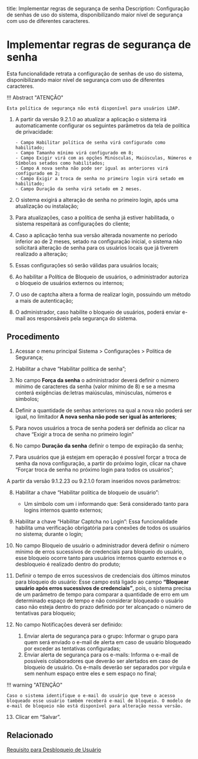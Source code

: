 title: Implementar regras de segurança de senha
Description: Configuração de senhas de uso do sistema, disponibilizando maior nível de segurança com uso de diferentes caracteres.
# Implementar regras de segurança de senha

Esta funcionalidade retrata a configuração de senhas de uso do sistema,
disponibilizando maior nível de segurança com uso de diferentes caracteres.

!!! Abstract "ATENÇÃO"

    Esta política de segurança não está disponível para usuários LDAP.
     

1. A partir da versão 9.2.1.0 ao atualizar a aplicação o sistema irá automaticamente configurar os seguintes parâmetros da tela de política de privacidade:

       - Campo Habilitar política de senha virá configurado como habilitado;  
       - Campo Tamanho mínimo virá configurado em 8;  
       - Campo Exigir virá com as opções Minúsculas, Maiúsculas, Números e Símbolos setados como habilitados;  
       - Campo A nova senha não pode ser igual as anteriores virá configurado em 2;  
       - Campo Exigir a troca de senha no primeiro login virá setado em habilitado;  
       - Campo Duração da senha virá setado em 2 meses.

2. O sistema exigirá a alteração de senha no primeiro login, após uma atualização ou instalação;  
3. Para atualizações, caso a política de senha já estiver habilitada, o sistema respeitará as configurações do cliente;  
4. Caso a aplicação tenha sua versão alterada novamente no período inferior ao de 2 meses, setado na configuração inicial, o sistema não solicitará alteração de senha para os usuários locais que já tiverem realizado a alteração;  
5. Essas configurações só serão válidas para usuários locais;  
6. Ao habilitar a Política de Bloqueio de usuários, o administrador autoriza o bloqueio de usuários externos ou internos;  
7. O uso de captcha altera a forma de realizar login, possuindo um método a mais de autenticação;  
8. O administrador, caso habilite o bloqueio de usuários, poderá enviar e-mail aos responsáveis pela segurança do sistema.

Procedimento
------------

1.  Acessar o menu principal Sistema \> Configurações \> Política de Segurança;

2.  Habilitar a chave “Habilitar política de senha”;

3.  No campo **Força da senha** o administrador deverá definir o número mínimo
    de caracteres da senha (valor mínimo de 8) e se a mesma conterá exigências
    de:letras maiúsculas, minúsculas, números e símbolos;

4.  Definir a quantidade de senhas anteriores na qual a nova não poderá ser
    igual, no limitador **A nova senha não pode ser igual às anteriores**;

5.  Para novos usuários a troca de senha poderá ser definida ao clicar na chave
    “Exigir a troca de senha no primeiro login”

6.  No campo **Duração da senha** definir o tempo de expiração da senha;

7.  Para usuários que já estejam em operação é possível forçar a troca de senha
    da nova configuração, a partir do próximo login, clicar na chave “Forçar
    troca de senha no próximo login para todos os usuários”;

A partir da versão 9.1.2.23 ou 9.2.1.0 foram inseridos novos parâmetros:

8.  Habilitar a chave “Habilitar política de bloqueio de usuário”:
    
    - Um símbolo com um i informando que: Será considerado tanto para logins internos quanto externos;
        
9.  Habilitar a chave “Habilitar Captcha no Login”: Essa funcionalidade habilita uma verificação obrigatória para conexões de todos os usuários no sistema; durante o login;    

10.  No campo Bloqueio de usuário o administrador deverá definir o número mínimo de erros sucessivos de credenciais para bloqueio do usuário, esse bloqueio ocorre tanto para usuários internos quanto externos e o desbloqueio é realizado dentro do produto;  

11.  Definir o tempo de erros sucessivos de credenciais dos últimos minutos para bloqueio do usuário: Esse campo está ligado ao campo **“Bloquear usuário após erros sucessivos de credenciais”**, pois, o sistema precisa de um parâmetro de tempo para comparar a quantidade de erro em um determinado espaço de tempo e não considerar bloqueado o usuário caso não esteja dentro do prazo definido por ter alcançado o número de tentativas para bloqueio;  

12.  No campo Notificações deverá ser definido:
        1. Enviar alerta de segurança para o grupo: Informar o grupo para quem será enviado o e-mail de alerta em caso de usuário bloqueado por exceder as tentativas configuradas;
        2. Enviar alerta de segurança para os e-mails: Informa o e-mail de possíveis colaboradores que deverão ser alertados em caso de bloqueio de usuário. Os e-mails deverão ser separados por vírgula e sem nenhum espaço entre eles e sem espaço no final;
        
!!! warning "ATENÇÃO"
        
    Caso o sistema identifique o e-mail do usuário que teve o acesso bloqueado esse usuário também receberá e-mail de bloqueio. O modelo de e-mail de bloqueio não está disponível para alteração nessa versão. 

13.  Clicar em “Salvar”.


## Relacionado

[Requisito para Desbloqueio de Usuário](/pt-br/citsmart-platform-9/platform-administration/security/user-unlock-requirement.html)


<!-- !!! tip "About"

    <b>Product/Version:</b> CITSmart | 9.00 &nbsp;&nbsp;
    <b>Updated:</b>01/31/2021 - Anna Martins

[1]:/pt-br/citsmart-platform-9/initial-settings/access-settings/user/users.html
[2]:/pt-br/citsmart-platform-9/initial-settings/access-settings/user/user-data.html
